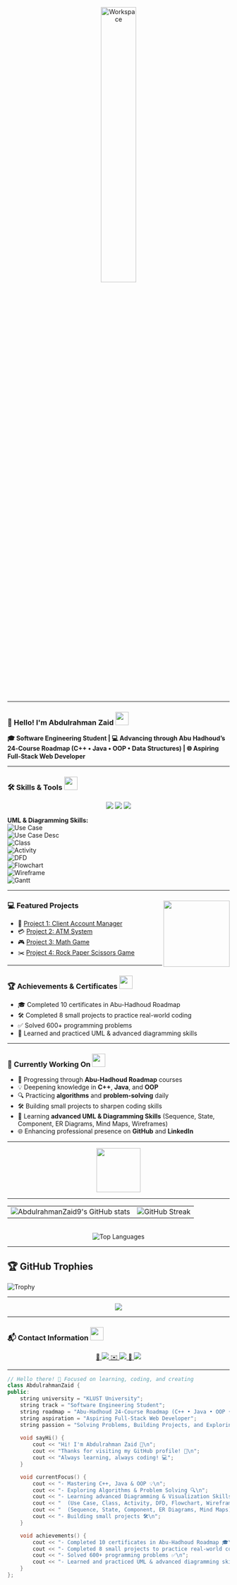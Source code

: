 <div align="center" width="100%">

<img src="https://github.com/SP-XD/SP-XD/blob/main/images/dev-working_rounded.gif?raw=true" alt="Workspace" width="40%"/><br>

</div>

<hr>

### 👋 Hello! I'm **Abdulrahman Zaid** <img src="https://media.giphy.com/media/WUlplcMpOCEmTGBtBW/giphy.gif" width="30">
**🎓 Software Engineering Student | 💻 Advancing through Abu Hadhoud’s 24‑Course Roadmap (C++ • Java • OOP • Data Structures) | 🌐 Aspiring Full‑Stack Web Developer**  

---

### 🛠️ Skills & Tools <img src="https://media.giphy.com/media/3o7TKPdUkkbCAVqW4w/giphy.gif" width="30">
<div align="center">
  <img src="https://img.shields.io/badge/C++-00599C?style=for-the-badge&logo=c%2B%2B&logoColor=white" />
  <img src="https://img.shields.io/badge/Visual%20Studio-5C2D91?style=for-the-badge&logo=visual-studio&logoColor=white" />
  <img src="https://img.shields.io/badge/Java-007396?style=for-the-badge&logo=java&logoColor=white" />
</div>

**UML & Diagramming Skills:**  
![Use Case](https://img.shields.io/badge/Use%20Case%20Diagram-blue?style=for-the-badge)  
![Use Case Desc](https://img.shields.io/badge/Use%20Case%20Description-lightblue?style=for-the-badge)  
![Class](https://img.shields.io/badge/Class%20Diagram-orange?style=for-the-badge)  
![Activity](https://img.shields.io/badge/Activity%20Diagram-green?style=for-the-badge)  
![DFD](https://img.shields.io/badge/DFD-lightgrey?style=for-the-badge)  
![Flowchart](https://img.shields.io/badge/Flowchart-purple?style=for-the-badge)  
![Wireframe](https://img.shields.io/badge/Wireframe-red?style=for-the-badge)  
![Gantt](https://img.shields.io/badge/Gantt%20Chart-yellow?style=for-the-badge)  

---

### 💻 Featured Projects <img align="right" src="https://media.giphy.com/media/qgQUggAC3Pfv687qPC/giphy.gif" width="150" />
- 🚀 [Project 1: Client Account Manager](https://github.com/AbdulrahmanZaid9/ClientAccountManager)  
- 💳 [Project 2: ATM System](https://github.com/AbdulrahmanZaid9/ATM)  
- 🎮 [Project 3: Math Game](https://github.com/AbdulrahmanZaid9/MathGame)  
- ✂️ [Project 4: Rock Paper Scissors Game](https://github.com/AbdulrahmanZaid9/RPSGame)  

---

### 🏆 Achievements & Certificates <img src="https://media.giphy.com/media/26FPnsRww5Zm4/giphy.gif" width="30">
- 🎓 Completed 10 certificates in Abu-Hadhoud Roadmap  
- 🛠️ Completed 8 small projects to practice real-world coding  
- ✅ Solved 600+ programming problems  
- 🎨 Learned and practiced UML & advanced diagramming skills  

---

### 🎯 Currently Working On <img src="https://media.giphy.com/media/xT8qBepJQzUjXpeWU8/giphy.gif" width="30">
- 📘 Progressing through **Abu-Hadhoud Roadmap** courses  
- 💡 Deepening knowledge in **C++**, **Java**, and **OOP**  
- 🔍 Practicing **algorithms** and **problem-solving** daily  
- 🛠️ Building small projects to sharpen coding skills  
- 🎨 Learning **advanced UML & Diagramming Skills** (Sequence, State, Component, ER Diagrams, Mind Maps, Wireframes)  
- 🌐 Enhancing professional presence on **GitHub** and **LinkedIn**  

---

<div align="center">
  <img src="https://github.com/SP-XD/SP-XD/blob/main/images/Developer.gif" width="100" />
</div>

---

<div align="center"> 
  <table> 
    <tr> 
      <td> 
        <img src="https://github-readme-stats.vercel.app/api?username=AbdulrahmanZaid9&show_icons=true&theme=tokyonight&hide_border=false&count_private=true&v=1" alt="AbdulrahmanZaid9's GitHub stats" /> 
      </td> 
      <td> 
        <img src="https://github-readme-streak-stats.herokuapp.com/?user=AbdulrahmanZaid9&theme=tokyonight&hide_border=false&v=1" alt="GitHub Streak" /> 
      </td> 
    </tr> 
  </table> 
  <br> 
  <img src="https://github-readme-stats.vercel.app/api/top-langs/?username=AbdulrahmanZaid9&layout=compact&theme=tokyonight&hide_border=false&v=1" alt="Top Languages" /> 
</div>

---

## 🏆 GitHub Trophies
![Trophy](https://github-profile-trophy.vercel.app/?username=AbdulrahmanZaid9&theme=darkhub&no-frame=true&no-bg=true&margin-w=5)

---

<p align="center">
  <img src="https://img.shields.io/github/followers/AbdulrahmanZaid9?label=Followers&style=for-the-badge&logo=github&color=1f6feb" />
</p>

---

### 📬 Contact Information <img src="https://media.giphy.com/media/jqNPzdTTxQfOgOqpO4/giphy.gif" width="30">
<div align="center">
  <a href="https://www.linkedin.com/in/ahmed-yaser-mt">
    🔗 <img src="https://img.shields.io/badge/LinkedIn-0A66C2?style=for-the-badge&logo=linkedin&logoColor=white" />
  </a>
  <a href="mailto:ahmed.yaser.mt@gmail.com">
    ✉️ <img src="https://img.shields.io/badge/Gmail-D14836?style=for-the-badge&logo=gmail&logoColor=white" />
  </a>
  <a href="https://wa.me/201014842264">
    💬 <img src="https://img.shields.io/badge/WhatsApp-25D366?style=for-the-badge&logo=whatsapp&logoColor=white" />
  </a>
</div>

---

```cpp
// Hello there! 🚀 Focused on learning, coding, and creating
class AbdulrahmanZaid {
public:
    string university = "KLUST University";
    string track = "Software Engineering Student";
    string roadmap = "Abu-Hadhoud 24-Course Roadmap (C++ • Java • OOP • Data Structures)";
    string aspiration = "Aspiring Full-Stack Web Developer";
    string passion = "Solving Problems, Building Projects, and Exploring New Diagrams!";
    
    void sayHi() { 
        cout << "Hi! I'm Abdulrahman Zaid 👋\n";
        cout << "Thanks for visiting my GitHub profile! 🚀\n";
        cout << "Always learning, always coding! 💻"; 
    }

    void currentFocus() {
        cout << "- Mastering C++, Java & OOP 💡\n";
        cout << "- Exploring Algorithms & Problem Solving 🔍\n";
        cout << "- Learning advanced Diagramming & Visualization Skills 🎨\n";
        cout << "  (Use Case, Class, Activity, DFD, Flowchart, Wireframe, Gantt Chart)\n";
        cout << "  (Sequence, State, Component, ER Diagrams, Mind Maps)\n";
        cout << "- Building small projects 🛠️\n";
    }

    void achievements() {
        cout << "- Completed 10 certificates in Abu-Hadhoud Roadmap 🎓\n";
        cout << "- Completed 8 small projects to practice real-world coding 🛠️\n";
        cout << "- Solved 600+ programming problems ✅\n";
        cout << "- Learned and practiced UML & advanced diagramming skills 🎨\n";
    }
};
